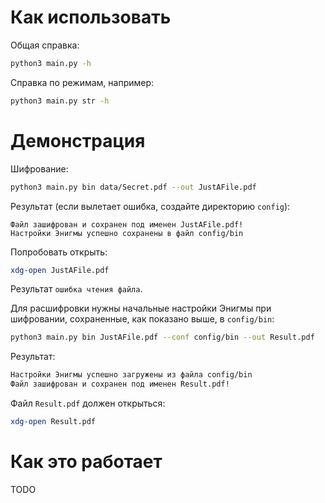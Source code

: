 # Как использовать

Общая справка:

```bash
python3 main.py -h
```

Справка по режимам, например:

```bash
python3 main.py str -h
```

# Демонстрация

Шифрование:

```bash
python3 main.py bin data/Secret.pdf --out JustAFile.pdf
```

Результат (если вылетает ошибка, создайте директорию `config`):

```
Файл зашифрован и сохранен под именен JustAFile.pdf!
Настройки Энигмы успешно сохранены в файл config/bin
```

Попробовать открыть:

```bash
xdg-open JustAFile.pdf
```

Результат `ошибка чтения файла`.

Для расшифровки нужны начальные настройки Энигмы при шифровании, сохраненные,
как показано выше, в `config/bin`:

```bash
python3 main.py bin JustAFile.pdf --conf config/bin --out Result.pdf
```

Результат:

```bash
Настройки Энигмы успешно загружены из файла config/bin
Файл зашифрован и сохранен под именен Result.pdf!
```

Файл `Result.pdf` должен открыться:

```bash
xdg-open Result.pdf 
```

# Как это работает

TODO

